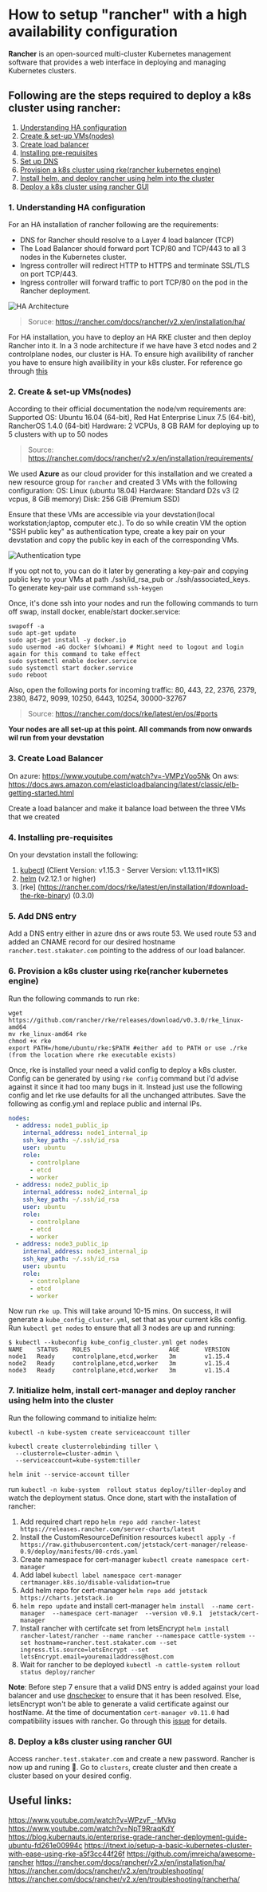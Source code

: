 # How to setup "rancher" with a high availability configuration

**Rancher** is an open-sourced multi-cluster Kubernetes management software that provides a web interface in deploying and managing Kubernetes clusters.

## Following are the steps required to deploy a k8s cluster using rancher:
1. [Understanding HA configuration](#understand-HA)
2. [Create & set-up VMs(nodes)](#create-vm)
3. [Create load balancer](create-loadbalancer)
4. [Installing pre-requisites](install-prereq)
5. [Set up DNS](set-up-dms)
6. [Provision a k8s cluster using rke(rancher kubernetes engine)](#rke)
7. [Install helm, and deploy rancher using helm into the cluster](#rancher)
8. [Deploy a k8s cluster using rancher GUI](#rancher-gui)

### 1. Understanding HA configuration
For an HA installation of rancher following are the requirements:
 * DNS for Rancher should resolve to a Layer 4 load balancer (TCP)
 * The Load Balancer should forward port TCP/80 and TCP/443 to all 3 nodes in the Kubernetes cluster.
 * Ingress controller will redirect HTTP to HTTPS and terminate SSL/TLS on port TCP/443.
 * Ingress controller will forward traffic to port TCP/80 on the pod in the Rancher deployment.

![HA Architecture](rancher-ha-architecture.png)

> Soruce: https://rancher.com/docs/rancher/v2.x/en/installation/ha/

For HA installation, you have to deploy an HA RKE cluster and then deploy Rancher into it. In a 3 node architecture if we have have 3 etcd nodes and 2 controlplane nodes, our cluster is HA. To ensure high availibility of rancher you have to ensure high availibility in your k8s cluster. For reference go through [this](https://www.youtube.com/watch?v=NpT9RraqKdY)

### 2. Create & set-up VMs(nodes)
According to their official documentation the node/vm requirements are:
Supported OS: Ubuntu 16.04 (64-bit), Red Hat Enterprise Linux 7.5 (64-bit), RancherOS 1.4.0 (64-bit)
Hardware: 2 VCPUs, 8 GB RAM for deploying up to 5 clusters with up to 50 nodes
> Source: https://rancher.com/docs/rancher/v2.x/en/installation/requirements/

We used **Azure** as our cloud provider for this installation and we created a new resource group for `rancher` and created 3 VMs with the following configuration: 
OS: Linux (ubuntu 18.04)
Hardware: Standard D2s v3 (2 vcpus, 8 GiB memory)
Disk: 256 GiB (Premium SSD)

Ensure that these VMs are accessible via your devstation(local workstation;laptop, computer etc.). To do so while creatin VM the option "SSH public key" as authentication type, create a key pair on your devstation and copy the public key in each of the corresponding VMs.

![Authentication type](vm-authenticaiton-type.png)

If you opt not to, you can do it later by generating a key-pair and copying public key to your VMs at path ./ssh/id_rsa_pub or ./ssh/associated_keys. To generate key-pair use command `ssh-keygen`

Once, it's done ssh into your nodes and run the following commands to turn off swap, install docker, enable/start docker.service:

```
swapoff -a
sudo apt-get update
sudo apt-get install -y docker.io
sudo usermod -aG docker $(whoami) # Might need to logout and login again for this command to take effect
sudo systemctl enable docker.service
sudo systemctl start docker.service
sudo reboot
```
Also, open the following ports for incoming traffic: 80, 443, 22, 2376, 2379, 2380, 8472, 9099, 10250, 6443, 10254, 30000-32767
> Source: https://rancher.com/docs/rke/latest/en/os/#ports

**Your nodes are all set-up at this point. All commands from now onwards wil run from your devstation**

### 3. Create Load Balancer
On azure: https://www.youtube.com/watch?v=-VMPzVoo5Nk
On aws: https://docs.aws.amazon.com/elasticloadbalancing/latest/classic/elb-getting-started.html

Create a load balancer and make it balance load between the three VMs that we created

### 4. Installing pre-requisites
On your devstation install the following: 
1. [kubectl](https://kubernetes.io/docs/tasks/tools/install-kubectl/#install-kubectl) (Client Version: v1.15.3 - Server Version: v1.13.11+IKS)
2. [helm](https://helm.sh/docs/using_helm/#installing-helm) (v2.12.1 or higher)
3. [rke] (https://rancher.com/docs/rke/latest/en/installation/#download-the-rke-binary) (0.3.0)

### 5. Add DNS entry
Add a DNS entry either in azure dns or aws route 53. We used route 53 and added an CNAME record for our desired hostname `rancher.test.stakater.com` pointing to the address of our load balancer.

### 6. Provision a k8s cluster using rke(rancher kubernetes engine)
Run the following commands to run rke:

```
wget https://github.com/rancher/rke/releases/download/v0.3.0/rke_linux-amd64
mv rke_linux-amd64 rke
chmod +x rke
export PATH=/home/ubuntu/rke:$PATH #either add to PATH or use ./rke (from the location where rke executable exists)
```
Once, rke is installed your need a valid config to deploy a k8s cluster. Config can be generated by using `rke config` command but i'd advise against it since it had too many bugs in it. Instead just use the following config and let rke use defaults for all the unchanged attributes.
Save the following as config.yml and replace public and internal IPs.

```yaml
nodes:
  - address: node1_public_ip
    internal_address: node1_internal_ip
    ssh_key_path: ~/.ssh/id_rsa
    user: ubuntu
    role:
      - controlplane
      - etcd
      - worker
  - address: node2_public_ip
    internal_address: node2_internal_ip
    ssh_key_path: ~/.ssh/id_rsa
    user: ubuntu
    role:
      - controlplane
      - etcd
      - worker
  - address: node3_public_ip
    internal_address: node3_internal_ip
    ssh_key_path: ~/.ssh/id_rsa
    user: ubuntu
    role:
      - controlplane
      - etcd
      - worker
```

Now run `rke up`. This will take around 10-15 mins. On success, it will generate a `kube_config_cluster.yml`, set that as your current k8s config.
Run `kubectl get nodes` to ensure that all 3 nodes are up and running:
```
$ kubectl --kubeconfig kube_config_cluster.yml get nodes
NAME    STATUS    ROLES                      AGE       VERSION
node1   Ready     controlplane,etcd,worker   3m        v1.15.4
node2   Ready     controlplane,etcd,worker   3m        v1.15.4
node3   Ready     controlplane,etcd,worker   3m        v1.15.4
```
### 7. Initialize helm, install cert-manager and deploy rancher using helm into the cluster
Run the following command to initialize helm: 

```
kubectl -n kube-system create serviceaccount tiller

kubectl create clusterrolebinding tiller \
  --clusterrole=cluster-admin \
  --serviceaccount=kube-system:tiller

helm init --service-account tiller
```
run `kubectl -n kube-system  rollout status deploy/tiller-deploy` and watch the deployment status. Once done, start with the installation of rancher:

1. Add required chart repo `helm repo add rancher-latest https://releases.rancher.com/server-charts/latest`
2. Install the CustomResourceDefinition resources `kubectl apply -f https://raw.githubusercontent.com/jetstack/cert-manager/release-0.9/deploy/manifests/00-crds.yaml`
3. Create namespace for cert-manager `kubectl create namespace cert-manager`
4. Add label `kubectl label namespace cert-manager certmanager.k8s.io/disable-validation=true`
5. Add helm repo for cert-manager `helm repo add jetstack https://charts.jetstack.io`
6. `helm repo update` and install cert-manager `helm install  --name cert-manager  --namespace cert-manager  --version v0.9.1  jetstack/cert-manager`
7. Install rancher with certifcate set from letsEncrypt `helm install rancher-latest/rancher --name rancher --namespace cattle-system --set hostname=rancher.test.stakater.com --set ingress.tls.source=letsEncrypt --set letsEncrypt.email=youremailaddress@host.com`
8. Wait for rancher to be deployed `kubectl -n cattle-system rollout status deploy/rancher`

**Note**: Before step 7 ensure that a valid DNS entry is added against your load balancer and use [dnschecker](https://dnschecker.org/) to ensure that it has been resolved. Else, letsEncrypt won't be able to generate a valid certificate against our hostName.
At the time of documentation `cert-manager v0.11.0` had compatibility issues with rancher. Go through this [issue](https://github.com/rancher/rancher/issues/23424) for details.

### 8. Deploy a k8s cluster using rancher GUI 
Access `rancher.test.stakater.com` and create a new password. Rancher is now up and runing :tada:. Go to `clusters`, create cluster and then create a cluster based on your desired config.


## Useful links: 
https://www.youtube.com/watch?v=WPzvF_-MVkg
https://www.youtube.com/watch?v=NpT9RraqKdY
https://blog.kubernauts.io/enterprise-grade-rancher-deployment-guide-ubuntu-fd261e00994c
https://itnext.io/setup-a-basic-kubernetes-cluster-with-ease-using-rke-a5f3cc44f26f
https://github.com/jmreicha/awesome-rancher
https://rancher.com/docs/rancher/v2.x/en/installation/ha/
https://rancher.com/docs/rancher/v2.x/en/troubleshooting/
https://rancher.com/docs/rancher/v2.x/en/troubleshooting/rancherha/
